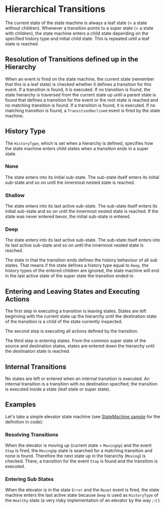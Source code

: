 # Hierarchical Transitions
The current state of the state machine is always a leaf state (= a state without children). Whenever a transition points to a super state (= a state with children), the state machine enters a child state depending on the specified history type and initial child state. This is repeated until a leaf state is reached.

## Resolution of Transitions defined up in the Hierarchy
When an event is fired on the state machine, the current state (remember that this is a leaf state) is checked whether it defines a transition for this event. If a transition is found, it is executed. If no transition is found, the state hierarchy is traversed from the current state up until a parent state is found that defines a transition for the event or the root state is reached and no matching transition is found. If a transition is found, it is executed. If no matching transition is found, a `TransitionDeclined` event is fired by the state machine.

## History Type
The `HistoryType`, which is set when a hierarchy is defined, specifies how the state machine enters child states when a transition ends in a super state.

### None
The state enters into its initial sub-state. The sub-state itself enters its initial sub-state and so on until the innermost nested state is reached.

### Shallow
The state enters into its last active sub-state. The sub-state itself enters its initial sub-state and so on until the innermost nested state is reached. If the state was never entered bevor, the initial sub-state is entered.

### Deep
The state enters into its last active sub-state. The sub-state itself enters into its last active sub-state and so on until the innermost nested state is reached.

The state in that the transition ends defines the history behaviour of all sub states. That means if the state defines a history type equal to `Deep`, the history types of the entered children are ignored, the state machine will end in the last active state of the super state the transition ended in.

## Entering and Leaving States and Executing Actions
The first step in executing a transition is leaving states. States are left beginning with the current state up the hierarchy until the destination state of the transition is a child of the state currently inspected.

The second step is executing all actions defined by the transition.

The third step is entering states. From the common super state of the source and destination states, states are entered down the hierarchy until the destination state is reached.

## Internal Transitions
No states are left or entered when an internal transition is executed. An internal transition is a transition with no destination specified; the transition is executed inside a state (leaf state or super state).

## Examples
Let's take a simple elevator state machine (see [StateMachine sample](example.md) for the definition in code):

### Resolving Transitions
When the elevator is moving up (current state = `MovingUp`) and the event `Stop` is fired, the `MovingUp` state is searched for a matching transition and none is found. Therefore the next state up in the hierarchy (`Moving`) is checked. There, a transition for the event `Stop` is found and the transition is executed.

### Entering Sub States
When the elevator is in the state `Error` and the `Reset` event is fired, the state machine enters the last active state because `Deep` is used as `HistoryType` of the `Healthy` state (a very risky implementation of an elevator by the way ;-) )
